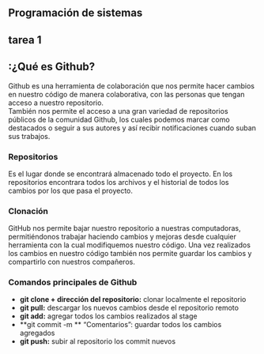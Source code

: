 ## Programación de sistemas
##                                tarea 1

## :¿Qué es Github?

Github es una herramienta de colaboración que nos permite hacer cambios en nuestro 
código de manera colaborativa, con las personas que tengan acceso a nuestro repositorio.  
También nos permite el acceso a una gran variedad de repositorios públicos de la comunidad 
Github, los cuales podemos marcar como destacados o seguir a sus autores y así recibir 
notificaciones cuando suban sus trabajos.

### Repositorios 
Es el lugar donde se encontrará almacenado todo el proyecto. En los repositorios encontrara 
todos los archivos y el historial de todos los cambios por los que pasa el proyecto. 

### Clonación
GitHub nos permite bajar nuestro repositorio a nuestras computadoras, permitiéndonos trabajar
haciendo cambios y mejoras desde cualquier herramienta con la cual modifiquemos nuestro código.
Una vez realizados los cambios en nuestro código también nos permite guardar los cambios y 
compartirlo con nuestros compañeros. 
  
### Comandos principales de Github
+ **git clone + dirección del repositorio:** clonar localmente el repositorio
+ **git pull:** descargar los nuevos cambios desde el repositorio remoto
+ **git add:** agregar todos los cambios realizados al stage
+ **git commit -m ** “Comentarios”: guardar todos los cambios agregados 
+ **git push:** subir al repositorio los commit nuevos 

